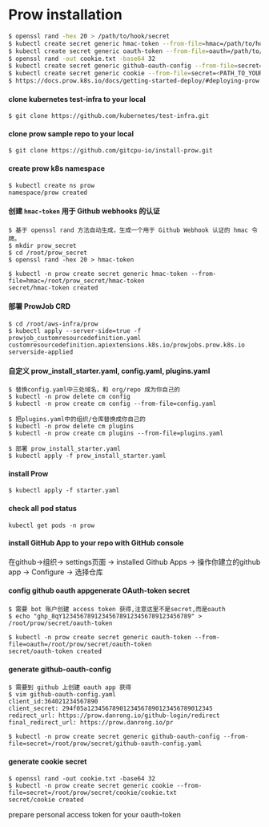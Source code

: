 # Prow installation

```sh
$ openssl rand -hex 20 > /path/to/hook/secret
$ kubectl create secret generic hmac-token --from-file=hmac=/path/to/hook/secret
$ kubectl create secret generic oauth-token --from-file=oauth=/path/to/oauth/secret
$ openssl rand -out cookie.txt -base64 32
$ kubectl create secret generic github-oauth-config --from-file=secret=<PATH_TO_YOUR_GITHUB_SECRET>
$ kubectl create secret generic cookie --from-file=secret=<PATH_TO_YOUR_COOKIE_KEY_SECRET>
$ https://docs.prow.k8s.io/docs/getting-started-deploy/#deploying-prow
```

#### clone kubernetes test-infra to your local

```
$ git clone https://github.com/kubernetes/test-infra.git
```

#### clone prow sample repo to your local

```
$ git clone https://github.com/gitcpu-io/install-prow.git
```

#### create prow k8s namespace

```
$ kubectl create ns prow
namespace/prow created
```

#### 创建 `hmac-token` 用于 Github webhooks 的认证

```
$ 基于 openssl rand 方法自动生成，生成一个用于 Github Webhook 认证的 hmac 令牌。
$ mkdir prow_secret
$ cd /root/prow_secret
$ openssl rand -hex 20 > hmac-token

$ kubectl -n prow create secret generic hmac-token --from-file=hmac=/root/prow_secret/hmac-token
secret/hmac-token created
```

#### 部署 ProwJob CRD

```
$ cd /root/aws-infra/prow
$ kubectl apply --server-side=true -f prowjob_customresourcedefinition.yaml
customresourcedefinition.apiextensions.k8s.io/prowjobs.prow.k8s.io serverside-applied
```

#### 自定义 prow_install_starter.yaml, config.yaml, plugins.yaml

```
$ 替换config.yaml中三处域名，和 org/repo 成为你自己的
$ kubectl -n prow delete cm config
$ kubectl -n prow create cm config --from-file=config.yaml

$ 把plugins.yaml中的组织/仓库替换成你自己的
$ kubectl -n prow delete cm plugins
$ kubectl -n prow create cm plugins --from-file=plugins.yaml

$ 部署 prow_install_starter.yaml
$ kubectl apply -f prow_install_starter.yaml
```

#### install Prow

```
$ kubectl apply -f starter.yaml
```

#### check all pod status

```
kubectl get pods -n prow
```

#### install GitHub App to your repo with GitHub console

在github->组织-> settings页面 -> installed Github Apps -> 操作你建立的github app -> Configure -> 选择仓库





#### config github oauth appgenerate OAuth-token secret

```
$ 需要 bot 账户创建 access token 获得,注意这里不是secret,而是oauth
$ echo "ghp_8qY123456789123456789123456789123456789" > /root/prow/secret/oauth-token

$ kubectl -n prow create secret generic oauth-token --from-file=oauth=/root/prow/secret/oauth-token
secret/oauth-token created
```

#### generate github-oauth-config

```
$ 需要到 github 上创建 oauth app 获得
$ vim github-oauth-config.yaml
client_id:364021234567890
client_secret: 294f05a12345678901234567890123456789012345
redirect_url: https://prow.danrong.io/github-login/redirect
final_redirect_url: https://prow.danrong.io/pr

$ kubectl -n prow create secret generic github-oauth-config --from-file=secret=/root/prow/secret/github-oauth-config.yaml
```

#### generate cookie secret

```
$ openssl rand -out cookie.txt -base64 32
$ kubectl -n prow create secret generic cookie --from-file=secret=/root/prow/secret/cookie/cookie.txt
secret/cookie created
```

prepare personal access token for your oauth-token